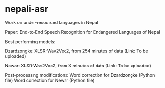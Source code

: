# nepali-asr
Work on under-resourced languages in Nepal

Paper: End-to-End Speech Recognition for Endangered Languages of Nepal

Best performing models:

Dzardzongke: XLSR-Wav2Vec2, from 254 minutes of data
(Link: To be uploaded)

Newar: XLSR-Wav2Vec2, from X minutes of data
(Link: To be uploaded)

Post-processing modifications:
Word correction for Dzardzongke (Python file)
Word correction for Newar (Python file)
